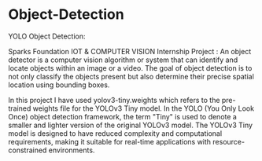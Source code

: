 # Object-Detection
 
 
 YOLO Object Detection:
 
Sparks Foundation IOT & COMPUTER VISION Internship Project : An object detector is a computer vision algorithm or system that can identify and locate objects within an image or a video. The goal of object detection is to not only classify the objects present but also determine their precise spatial location using bounding boxes. 

In this project I have used yolov3-tiny.weights which  refers to the pre-trained weights file for the YOLOv3 Tiny model. In the YOLO (You Only Look Once) object detection framework, the term "Tiny" is used to denote a smaller and lighter version of the original YOLOv3 model. The YOLOv3 Tiny model is designed to have reduced complexity and computational requirements, making it suitable for real-time applications with resource-constrained environments.

